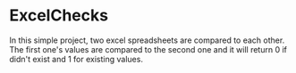 # ExcelChecks
In this simple project, two excel spreadsheets are compared to each other. The first one's values are compared to the second one and it will return 0 if didn't exist and 1 for existing values.
